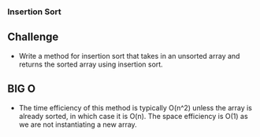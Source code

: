 ### Insertion Sort

## Challenge

- Write a method for insertion sort that takes in an unsorted array and returns the sorted array using insertion sort.

## BIG O

- The time efficiency of this method is typically O(n^2) unless the array is already sorted, in which case it is O(n). The space efficiency is O(1) as we are not instantiating a new array.